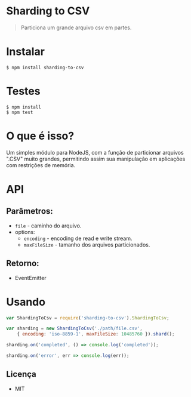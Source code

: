 # Sharding to CSV

> Particiona um grande arquivo csv em partes.

# Instalar
```
$ npm install sharding-to-csv
```

# Testes

```
$ npm install
$ npm test
```

# O que é isso?

Um simples módulo para NodeJS, com a função de particionar arquivos ".CSV" muito grandes, permitindo assim sua manipulação em aplicações com restrições de memória.

# API
## Parâmetros:
- `file` - caminho do arquivo.
- options:
    - `encoding` - encoding de read e write stream.
    - `maxFileSize` - tamanho dos arquivos particionados.

## Retorno:
- EventEmitter

# Usando
```javascript
var ShardingToCsv = require('sharding-to-csv').ShardingToCsv;

var sharding = new ShardingToCsv('./path/file.csv',
    { encoding: 'iso-8859-1', maxFileSize: 10485760 }).shard();

sharding.on('completed', () => console.log('completed'));

sharding.on('error', err => console.log(err));
```

## Licença
- MIT
